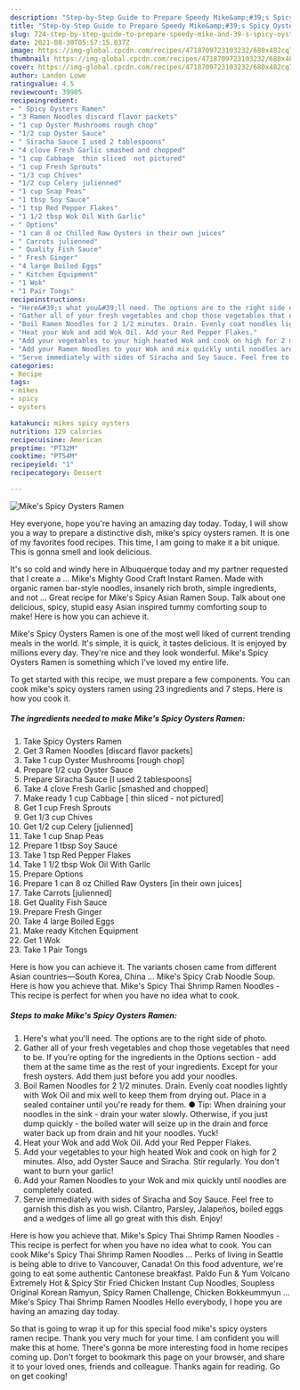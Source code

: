 ```yaml
---
description: "Step-by-Step Guide to Prepare Speedy Mike&amp;#39;s Spicy Oysters Ramen"
title: "Step-by-Step Guide to Prepare Speedy Mike&amp;#39;s Spicy Oysters Ramen"
slug: 724-step-by-step-guide-to-prepare-speedy-mike-and-39-s-spicy-oysters-ramen
date: 2021-08-30T05:57:15.037Z
image: https://img-global.cpcdn.com/recipes/4718709723103232/680x482cq70/mikes-spicy-oysters-ramen-recipe-main-photo.jpg
thumbnail: https://img-global.cpcdn.com/recipes/4718709723103232/680x482cq70/mikes-spicy-oysters-ramen-recipe-main-photo.jpg
cover: https://img-global.cpcdn.com/recipes/4718709723103232/680x482cq70/mikes-spicy-oysters-ramen-recipe-main-photo.jpg
author: Landon Lowe
ratingvalue: 4.5
reviewcount: 39905
recipeingredient:
- " Spicy Oysters Ramen"
- "3 Ramen Noodles discard flavor packets"
- "1 cup Oyster Mushrooms rough chop"
- "1/2 cup Oyster Sauce"
- " Siracha Sauce I used 2 tablespoons"
- "4 clove Fresh Garlic smashed and chopped"
- "1 cup Cabbage  thin sliced  not pictured"
- "1 cup Fresh Sprouts"
- "1/3 cup Chives"
- "1/2 cup Celery julienned"
- "1 cup Snap Peas"
- "1 tbsp Soy Sauce"
- "1 tsp Red Pepper Flakes"
- "1 1/2 tbsp Wok Oil With Garlic"
- " Options"
- "1 can 8 oz Chilled Raw Oysters in their own juices"
- " Carrots julienned"
- " Quality Fish Sauce"
- " Fresh Ginger"
- "4 large Boiled Eggs"
- " Kitchen Equipment"
- "1 Wok"
- "1 Pair Tongs"
recipeinstructions:
- "Here&#39;s what you&#39;ll need. The options are to the right side of photo."
- "Gather all of your fresh vegetables and chop those vegetables that need to be. If you&#39;re opting for the ingredients in the Options section - add them at the same time as the rest of your ingredients. Except for your fresh oysters. Add them just before you add your noodles."
- "Boil Ramen Noodles for 2 1/2 minutes. Drain. Evenly coat noodles lightly with Wok Oil and mix well to keep them from drying out. Place in a sealed container until you&#39;re ready for them.                                                                                               ● Tip: When draining your noodles in the sink - drain your water slowly. Otherwise, if you just dump quickly - the boiled water will seize up in the drain and force water back up from drain and hit your noodles. Yuck!"
- "Heat your Wok and add Wok Oil. Add your Red Pepper Flakes."
- "Add your vegetables to your high heated Wok and cook on high for 2 minutes. Also, add Oyster Sauce and Siracha. Stir regularly. You don&#39;t want to burn your garlic!"
- "Add your Ramen Noodles to your Wok and mix quickly until noodles are completely coated."
- "Serve immediately with sides of Siracha and Soy Sauce. Feel free to garnish this dish as you wish. Cilantro, Parsley, Jalapeños, boiled eggs and a wedges of lime all go great with this dish. Enjoy!"
categories:
- Recipe
tags:
- mikes
- spicy
- oysters

katakunci: mikes spicy oysters 
nutrition: 129 calories
recipecuisine: American
preptime: "PT32M"
cooktime: "PT54M"
recipeyield: "1"
recipecategory: Dessert

---
```



![Mike&#39;s Spicy Oysters Ramen](https://img-global.cpcdn.com/recipes/4718709723103232/680x482cq70/mikes-spicy-oysters-ramen-recipe-main-photo.jpg)

Hey everyone, hope you're having an amazing day today. Today, I will show you a way to prepare a distinctive dish, mike&#39;s spicy oysters ramen. It is one of my favorites food recipes. This time, I am going to make it a bit unique. This is gonna smell and look delicious.

It&#39;s so cold and windy here in Albuquerque today and my partner requested that I create a … Mike&#39;s Mighty Good Craft Instant Ramen. Made with organic ramen bar-style noodles, insanely rich broth, simple ingredients, and not … Great recipe for Mike&#39;s Spicy Asian Ramen Soup. Talk about one delicious, spicy, stupid easy Asian inspired tummy comforting soup to make! Here is how you can achieve it.

Mike&#39;s Spicy Oysters Ramen is one of the most well liked of current trending meals in the world. It's simple, it is quick, it tastes delicious. It is enjoyed by millions every day. They're nice and they look wonderful. Mike&#39;s Spicy Oysters Ramen is something which I've loved my entire life.


To get started with this recipe, we must prepare a few components. You can cook mike&#39;s spicy oysters ramen using 23 ingredients and 7 steps. Here is how you cook it.

<!--inarticleads1-->

##### The ingredients needed to make Mike&#39;s Spicy Oysters Ramen:

1. Take  Spicy Oysters Ramen
1. Get 3 Ramen Noodles [discard flavor packets]
1. Take 1 cup Oyster Mushrooms [rough chop]
1. Prepare 1/2 cup Oyster Sauce
1. Prepare  Siracha Sauce [I used 2 tablespoons]
1. Take 4 clove Fresh Garlic [smashed and chopped]
1. Make ready 1 cup Cabbage [ thin sliced - not pictured]
1. Get 1 cup Fresh Sprouts
1. Get 1/3 cup Chives
1. Get 1/2 cup Celery [julienned]
1. Take 1 cup Snap Peas
1. Prepare 1 tbsp Soy Sauce
1. Take 1 tsp Red Pepper Flakes
1. Take 1 1/2 tbsp Wok Oil With Garlic
1. Prepare  Options
1. Prepare 1 can 8 oz Chilled Raw Oysters [in their own juices]
1. Take  Carrots [julienned]
1. Get  Quality Fish Sauce
1. Prepare  Fresh Ginger
1. Take 4 large Boiled Eggs
1. Make ready  Kitchen Equipment
1. Get 1 Wok
1. Take 1 Pair Tongs


Here is how you can achieve it. The variants chosen came from different Asian countries—South Korea, China … Mike&#39;s Spicy Crab Noodle Soup. Here is how you achieve that. Mike&#39;s Spicy Thai Shrimp Ramen Noodles - This recipe is perfect for when you have no idea what to cook. 

<!--inarticleads2-->

##### Steps to make Mike&#39;s Spicy Oysters Ramen:

1. Here&#39;s what you&#39;ll need. The options are to the right side of photo.
1. Gather all of your fresh vegetables and chop those vegetables that need to be. If you&#39;re opting for the ingredients in the Options section - add them at the same time as the rest of your ingredients. Except for your fresh oysters. Add them just before you add your noodles.
1. Boil Ramen Noodles for 2 1/2 minutes. Drain. Evenly coat noodles lightly with Wok Oil and mix well to keep them from drying out. Place in a sealed container until you&#39;re ready for them.                                                                                               ● Tip: When draining your noodles in the sink - drain your water slowly. Otherwise, if you just dump quickly - the boiled water will seize up in the drain and force water back up from drain and hit your noodles. Yuck!
1. Heat your Wok and add Wok Oil. Add your Red Pepper Flakes.
1. Add your vegetables to your high heated Wok and cook on high for 2 minutes. Also, add Oyster Sauce and Siracha. Stir regularly. You don&#39;t want to burn your garlic!
1. Add your Ramen Noodles to your Wok and mix quickly until noodles are completely coated.
1. Serve immediately with sides of Siracha and Soy Sauce. Feel free to garnish this dish as you wish. Cilantro, Parsley, Jalapeños, boiled eggs and a wedges of lime all go great with this dish. Enjoy!


Here is how you achieve that. Mike&#39;s Spicy Thai Shrimp Ramen Noodles - This recipe is perfect for when you have no idea what to cook. You can cook Mike&#39;s Spicy Thai Shrimp Ramen Noodles … Perks of living in Seattle is being able to drive to Vancouver, Canada! On this food adventure, we&#39;re going to eat some authentic Cantonese breakfast. Paldo Fun &amp; Yum Volcano Extremely Hot &amp; Spicy Stir Fried Chicken Instant Cup Noodles, Soupless Original Korean Ramyun, Spicy Ramen Challenge, Chicken Bokkeummyun … Mike&#39;s Spicy Thai Shrimp Ramen Noodles Hello everybody, I hope you are having an amazing day today. 

So that is going to wrap it up for this special food mike&#39;s spicy oysters ramen recipe. Thank you very much for your time. I am confident you will make this at home. There's gonna be more interesting food in home recipes coming up. Don't forget to bookmark this page on your browser, and share it to your loved ones, friends and colleague. Thanks again for reading. Go on get cooking!
